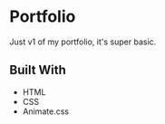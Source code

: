 # Portfolio
Just v1 of my portfolio, it's super basic.

## Built With 

* HTML
* CSS
* Animate.css


